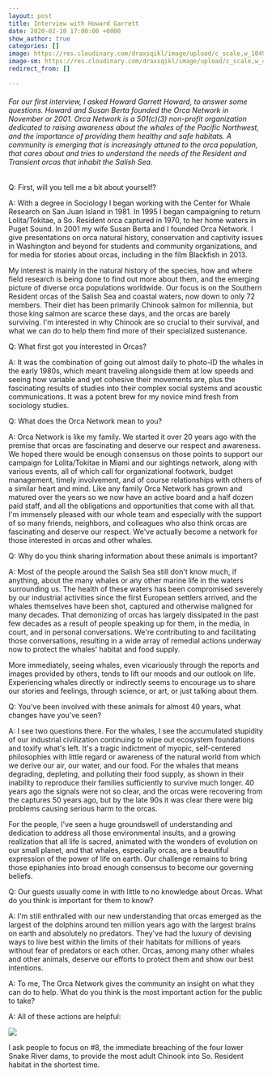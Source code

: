 ```yaml
---
layout: post
title: Interview with Howard Garrett
date: 2020-02-10 17:00:00 +0000
show_author: true
categories: []
image: https://res.cloudinary.com/draxsqikl/image/upload/c_scale,w_1049/v1575012447/mountains-1_w7vjhi.jpg
image-sm: https://res.cloudinary.com/draxsqikl/image/upload/c_scale,w_495/v1575012447/mountains-1_w7vjhi.jpg
redirect_from: []

---
```

###### For our first interview, I asked Howard Garrett Howard, to answer some questions. Howard and Susan Berta founded the Orca Network in November or 2001. Orca Network is a 501(c)(3) non-profit organization dedicated to raising awareness about the whales of the Pacific Northwest, and the importance of providing them healthy and safe habitats. A community is emerging that is increasingly attuned to the orca population, that cares about and tries to understand the needs of the Resident and Transient orcas that inhabit the Salish Sea.

Q: First, will you tell me a bit about yourself?

A: With a degree in Sociology I began working with the Center for Whale Research on San Juan Island in 1981. In 1995 I began campaigning to return Lolita/Tokitae, a So. Resident orca captured in 1970, to her home waters in Puget Sound. In 2001 my wife Susan Berta and I founded Orca Network. I give presentations on orca natural history, conservation and captivity issues in Washington and beyond for students and community organizations, and for media for stories about orcas, including in the film Blackfish in 2013.

My interest is mainly in the natural history of the species, how and where field research is being done to find out more about them, and the emerging picture of diverse orca populations worldwide. Our focus is on the Southern Resident orcas of the Salish Sea and coastal waters, now down to only 72 members. Their diet has been primarily Chinook salmon for millennia, but those king salmon are scarce these days, and the orcas are barely surviving. I'm interested in why Chinook are so crucial to their survival, and what we can do to help them find more of their specialized sustenance.

Q: What first got you interested in Orcas?

A: It was the combination of going out almost daily to photo-ID the whales in the early 1980s, which meant traveling alongside them at low speeds and seeing how variable and yet cohesive their movements are, plus the fascinating results of studies into their complex social systems and acoustic communications. It was a potent brew for my novice mind fresh from sociology studies.

Q: What does the Orca Network mean to you?

A: Orca Network is like my family. We started it over 20 years ago with the premise that orcas are fascinating and deserve our respect and awareness. We hoped there would be enough consensus on those points to support our campaign for Lolita/Tokitae in Miami and our sightings network, along with various events, all of which call for organizational footwork, budget management, timely involvement, and of course relationships with others of a similar heart and mind. Like any family Orca Network has grown and matured over the years so we now have an active board and a half dozen paid staff, and all the obligations and opportunities that come with all that. I'm immensely pleased with our whole team and especially with the support of so many friends, neighbors, and colleagues who also think orcas are fascinating and deserve our respect. We've actually become a network for those interested in orcas and other whales.

Q: Why do you think sharing information about these animals is important?

A: Most of the people around the Salish Sea still don't know much, if anything, about the many whales or any other marine life in the waters surrounding us. The health of these waters has been compromised severely by our industrial activities since the first European settlers arrived, and the whales themselves have been shot, captured and otherwise maligned for many decades. That demonizing of orcas has largely dissipated in the past few decades as a result of people speaking up for them, in the media, in court, and in personal conversations. We're contributing to and facilitating those conversations, resulting in a wide array of remedial actions underway now to protect the whales' habitat and food supply.

More immediately, seeing whales, even vicariously through the reports and images provided by others, tends to lift our moods and our outlook on life. Experiencing whales directly or indirectly seems to encourage us to share our stories and feelings, through science, or art, or just talking about them.

Q: You’ve been involved with these animals for almost 40 years, what changes have you’ve seen?

A: I see two questions there. For the whales, I see the accumulated stupidity of our industrial civilization continuing to wipe out ecosystem foundations and toxify what's left. It's a tragic indictment of myopic, self-centered philosophies with little regard or awareness of the natural world from which we derive our air, our water, and our food. For the whales that means degrading, depleting, and polluting their food supply, as shown in their inability to reproduce their families sufficiently to survive much longer. 40 years ago the signals were not so clear, and the orcas were recovering from the captures 50 years ago, but by the late 90s it was clear there were big problems causing serious harm to the orcas.

For the people, I've seen a huge groundswell of understanding and dedication to address all those environmental insults, and a growing realization that all life is sacred, animated with the wonders of evolution on our small planet, and that whales, especially orcas, are a beautiful expression of the power of life on earth. Our challenge remains to bring those epiphanies into broad enough consensus to become our governing beliefs.

Q: Our guests usually come in with little to no knowledge about Orcas. What do you think is important for them to know?

A: I'm still enthralled with our new understanding that orcas emerged as the largest of the dolphins around ten million years ago with the largest brains on earth and absolutely no predators. They've had the luxury of devising ways to live best within the limits of their habitats for millions of years without fear of predators or each other. Orcas, among many other whales and other animals, deserve our efforts to protect them and show our best intentions.

A: To me, The Orca Network gives the community an insight on what they can do to help. What do you think is the most important action for the public to take?

A: All of these actions are helpful:

![](https://res.cloudinary.com/draxsqikl/image/upload/v1581352082/2019_Action_Card1_Page_2S_oon1z1.jpg)

I ask people to focus on #8, the immediate breaching of the four lower Snake River dams, to provide the most adult Chinook into So. Resident habitat in the shortest time.